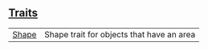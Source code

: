 
## [Traits](./hello_world-traits.md)

| | |
|:---|:---|
| [Shape](./hello_world-Shape.md) | Shape trait for objects that have an area |
